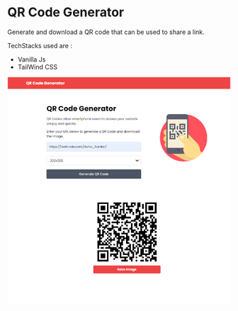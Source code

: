 # QR Code Generator

Generate and download a QR code that can be used to share a link.

TechStacks used are :
* Vanilla Js  
* TailWind CSS

<img src="img/screen.png">

